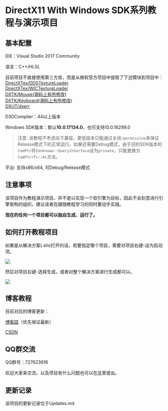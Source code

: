 # DirectX11 With Windows SDK系列教程与演示项目

## 基本配置
IDE：Visual Studio 2017 Community

语言：C++/HLSL

目前项目不直接使用第三方库，而是从微软官方项目中提取了下述模块到项目中：</br>
[DirectXTex/DDSTextureLoader](https://github.com/Microsoft/DirectXTex/tree/master/DDSTextureLoader)</br>
[DirectXTex/WICTextureLoader](https://github.com/Microsoft/DirectXTex/tree/master/WICTextureLoader)</br>
[DXTK/Mouse(源码上有所修改)](https://github.com/Microsoft/DirectXTK/tree/master/Src)</br>
[DXTK/Keyboard(源码上有所修改)](https://github.com/Microsoft/DirectXTK/tree/master/Src)</br>
[DXUT/dxerr](https://github.com/Microsoft/DXUT/tree/master/Core)</br>

D3DComplier：44以上版本

Windows SDK版本：默认**10.0.17134.0**，也可支持10.0.16299.0

>注意: 该教程不考虑向下兼容。更低版本只能通过关闭`/permissive`来保证Release模式下的正常运行。如果还需要Debug模式，由于旧的SDK版本的`ComPtr`将`IUnknown::QueryInterface`设为`private`，只能更换为`ComPtr<T>::As`方法。

平台: 支持x86/x64, 可Debug/Release模式


## 注意事项
该项目作为教程演示项目，并不是以实现一个软引擎为目标，因此不会刻意进行引擎架构的组织。建议读者在跟随教程学习的同时要动手实践。

**现在的任何一个项目都可以独自生成、运行了。**

## 如何打开教程项目
如果是从解决方案(.sln)打开的话，若要指定哪个项目，需要对项目右键-设为启动项。

![](https://github.com/MKXJun/DirectX11-With-Windows-SDK/blob/master/MarkdownFiles/001.png)

然后对项目右键-选择生成，或者对整个解决方案进行生成都可以。

![](https://github.com/MKXJun/DirectX11-With-Windows-SDK/blob/master/MarkdownFiles/002.jpg)

## 博客教程

目前对应的博客更新：

[博客园](https://www.cnblogs.com/X-Jun/p/9028764.html)（优先保证最新）

[CSDN](https://blog.csdn.net/x_jun96/article/details/80293670)

## QQ群交流

QQ群号：727623616

欢迎大家来交流，以及项目有什么问题也可以在这里提出。


## 更新记录

该项目的更新记录位于Updates.md

